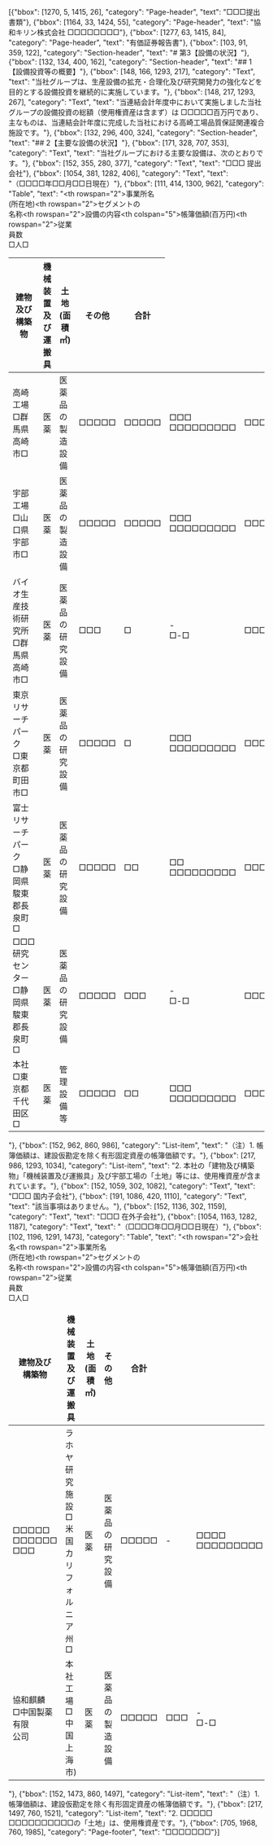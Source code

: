 [{"bbox": [1270, 5, 1415, 26], "category": "Page-header", "text": "□□□提出書類"}, {"bbox": [1164, 33, 1424, 55], "category": "Page-header", "text": "協和キリン株式会社 □□□□□□□□"}, {"bbox": [1277, 63, 1415, 84], "category": "Page-header", "text": "有価証券報告書"}, {"bbox": [103, 91, 359, 122], "category": "Section-header", "text": "# 第3【設備の状況】"}, {"bbox": [132, 134, 400, 162], "category": "Section-header", "text": "## 1【設備投資等の概要】"}, {"bbox": [148, 166, 1293, 217], "category": "Text", "text": "当社グループは、生産設備の拡充・合理化及び研究開発力の強化などを目的とする設備投資を継続的に実施しています。"}, {"bbox": [148, 217, 1293, 267], "category": "Text", "text": "当連結会計年度中において実施しました当社グループの設備投資の総額（使用権資産は含まず）は □□□□□百万円であり、主なものは、当連結会計年度に完成した当社における高崎工場品質保証関連複合施設です。"}, {"bbox": [132, 296, 400, 324], "category": "Section-header", "text": "## 2【主要な設備の状況】"}, {"bbox": [171, 328, 707, 353], "category": "Text", "text": "当社グループにおける主要な設備は、次のとおりです。"}, {"bbox": [152, 355, 280, 377], "category": "Text", "text": "□□□ 提出会社"}, {"bbox": [1054, 381, 1282, 406], "category": "Text", "text": "（□□□□年□□月□□日現在）"}, {"bbox": [111, 414, 1300, 962], "category": "Table", "text": "<table><thead><tr><th rowspan=\"2\">事業所名<br>(所在地)</th><th rowspan=\"2\">セグメントの<br>名称</th><th rowspan=\"2\">設備の内容</th><th colspan=\"5\">帳簿価額(百万円)</th><th rowspan=\"2\">従業<br>員数<br>□人□</th></tr><tr><th>建物及び<br>構築物</th><th>機械装置及<br>び運搬具</th><th>土地<br>(面積㎡)</th><th>その他</th><th>合計</th></tr></thead><tbody><tr><td>高崎工場<br>□群馬県高崎市□</td><td>医薬</td><td>医薬品の製造設備</td><td>□□□□□</td><td>□□□□□</td><td>□□□<br>□□□□□□□□□</td><td>□□□□</td><td>□□□□□</td><td>□□□</td></tr><tr><td>宇部工場<br>□山口県宇部市□</td><td>医薬</td><td>医薬品の製造設備</td><td>□□□□□</td><td>□□□□□</td><td>□□□<br>□□□□□□□□□</td><td>□□□</td><td>□□□□□</td><td>□□□</td></tr><tr><td>バイオ生産技術研究所<br>□群馬県高崎市□</td><td>医薬</td><td>医薬品の研究設備</td><td>□□□</td><td>□</td><td>-<br>□-□</td><td>□□□□</td><td>□□□□</td><td>□□□</td></tr><tr><td>東京リサーチパーク<br>□東京都町田市□</td><td>医薬</td><td>医薬品の研究設備</td><td>□□□□□</td><td>□</td><td>□□□<br>□□□□□□□□□</td><td>□□□□</td><td>□□□□</td><td>□□□</td></tr><tr><td>富士リサーチパーク<br>□静岡県駿東郡長泉町□</td><td>医薬</td><td>医薬品の研究設備</td><td>□□□□□</td><td>□□</td><td>□□<br>□□□□□□□□□</td><td>□□□□</td><td>□□□□</td><td>□□□</td></tr><tr><td>□□□研究センター<br>□静岡県駿東郡長泉町□</td><td>医薬</td><td>医薬品の研究設備</td><td>□□□□□</td><td>□□□</td><td>-<br>□-□</td><td>□□□</td><td>□□□□</td><td>□□□</td></tr><tr><td>本社<br>□東京都千代田区□</td><td>医薬</td><td>管理設備等</td><td>□□□□□</td><td>□□</td><td>□□□<br>□□□□□□□□□</td><td>□□□</td><td>□□□□</td><td>□□□□</td></tr></tbody></table>"}, {"bbox": [152, 962, 860, 986], "category": "List-item", "text": "（注）1. 帳簿価額は、建設仮勘定を除く有形固定資産の帳簿価額です。"}, {"bbox": [217, 986, 1293, 1034], "category": "List-item", "text": "2. 本社の「建物及び構築物」「機械装置及び運搬具」及び宇部工場の「土地」等には、使用権資産が含まれています。"}, {"bbox": [152, 1059, 302, 1082], "category": "Text", "text": "□□□ 国内子会社"}, {"bbox": [191, 1086, 420, 1110], "category": "Text", "text": "該当事項はありません。"}, {"bbox": [152, 1136, 302, 1159], "category": "Text", "text": "□□□ 在外子会社"}, {"bbox": [1054, 1163, 1282, 1187], "category": "Text", "text": "（□□□□年□□月□□日現在）"}, {"bbox": [102, 1196, 1291, 1473], "category": "Table", "text": "<table><thead><tr><th rowspan=\"2\">会社名</th><th rowspan=\"2\">事業所名<br>(所在地)</th><th rowspan=\"2\">セグメントの<br>名称</th><th rowspan=\"2\">設備の内容</th><th colspan=\"5\">帳簿価額(百万円)</th><th rowspan=\"2\">従業<br>員数<br>□人□</th></tr><tr><th>建物及び<br>構築物</th><th>機械装置及<br>び運搬具</th><th>土地<br>(面積㎡)</th><th>その他</th><th>合計</th></tr></thead><tbody><tr><td>□□□□□ □□□□□□<br>□□□</td><td>ラホヤ研究施設<br>□米国カリフォルニア州□</td><td>医薬</td><td>医薬品の研究<br>設備</td><td>□□□□□</td><td>-</td><td>□□□□<br>□□□□□□□□□</td><td>□□□</td><td>□□□□□</td><td>□</td></tr><tr><td>協和麒麟<br>□中国製薬有限<br>公司</td><td>本社工場<br>□中国上海市)</td><td>医薬</td><td>医薬品の製造<br>設備</td><td>□□□□□</td><td>□□□</td><td>-<br>□-□</td><td>□□□</td><td>□□□□□</td><td>□□□</td></tr></tbody></table>"}, {"bbox": [152, 1473, 860, 1497], "category": "List-item", "text": "（注）1. 帳簿価額は、建設仮勘定を除く有形固定資産の帳簿価額です。"}, {"bbox": [217, 1497, 760, 1521], "category": "List-item", "text": "2. □□□□□ □□□□□□□□□□の「土地」は、使用権資産です。"}, {"bbox": [705, 1968, 760, 1985], "category": "Page-footer", "text": "□□□□□□□"}]